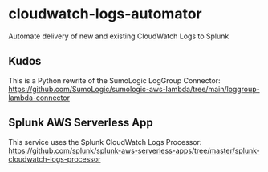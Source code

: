 # cloudwatch-logs-automator
Automate delivery of new and existing CloudWatch Logs to Splunk

## Kudos
This is a Python rewrite of the SumoLogic LogGroup Connector:
https://github.com/SumoLogic/sumologic-aws-lambda/tree/main/loggroup-lambda-connector

## Splunk AWS Serverless App
This service uses the Splunk CloudWatch Logs Processor:
https://github.com/splunk/splunk-aws-serverless-apps/tree/master/splunk-cloudwatch-logs-processor
